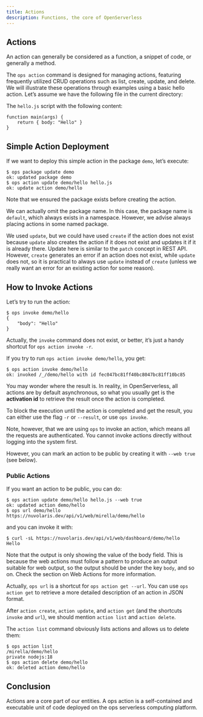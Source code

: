 ```yaml
---
title: Actions
description: Functions, the core of OpenServerless
---
```

## Actions

An action can generally be considered as a function, a snippet of code,
or generally a method.

The `ops action` command is designed for managing actions, featuring
frequently utilized CRUD operations such as list, create, update, and
delete. We will illustrate these operations through examples using a
basic hello action. Let’s assume we have the following file in the
current directory:

The `hello.js` script with the following content:

    function main(args) {
        return { body: "Hello" }
    }

## Simple Action Deployment

If we want to deploy this simple action in the package `demo`, let’s
execute:

    $ ops package update demo
    ok: updated package demo
    $ ops action update demo/hello hello.js
    ok: update action demo/hello

Note that we ensured the package exists before creating the action.

We can actually omit the package name. In this case, the package name is
`default`, which always exists in a namespace. However, we advise always
placing actions in some named package.

We used `update`, but we could have used `create` if the action does not
exist because `update` also creates the action if it does not exist and
updates it if it is already there. Update here is similar to the `patch`
concept in REST API. However, `create` generates an error if an action
does not exist, while `update` does not, so it is practical to always
use `update` instead of `create` (unless we really want an error for an
existing action for some reason).

## How to Invoke Actions

Let’s try to run the action:

    $ ops invoke demo/hello
    {
        "body": "Hello"
    }

Actually, the `invoke` command does not exist, or better, it’s just a
handy shortcut for `ops action invoke -r`.

If you try to run `ops action invoke demo/hello`, you get:

    $ ops action invoke demo/hello
    ok: invoked /_/demo/hello with id fec047bc81ff40bc8047bc81ff10bc85

You may wonder where the result is. In reality, in OpenServerless, all
actions are by default asynchronous, so what you usually get is the
**activation id** to retrieve the result once the action is completed.

To block the execution until the action is completed and get the result,
you can either use the flag `-r` or `--result`, or use `ops invoke`.

Note, however, that we are using `ops` to invoke an action, which means
all the requests are authenticated. You cannot invoke actions directly
without logging into the system first.

However, you can mark an action to be public by creating it with
`--web true` (see below).

### Public Actions

If you want an action to be public, you can do:

    $ ops action update demo/hello hello.js --web true
    ok: updated action demo/hello
    $ ops url demo/hello
    https://nuvolaris.dev/api/v1/web/mirella/demo/hello

and you can invoke it with:

    $ curl -sL https://nuvolaris.dev/api/v1/web/dashboard/demo/hello
    Hello

Note that the output is only showing the value of the body field. This
is because the web actions must follow a pattern to produce an output
suitable for web output, so the output should be under the key `body`,
and so on. Check the section on Web Actions for more information.

Actually, `ops url` is a shortcut for `ops action get --url`. You can
use `ops action get` to retrieve a more detailed description of an
action in JSON format.

After `action create`, `action update`, and `action get` (and the
shortcuts `invoke` and `url`), we should mention `action list` and
`action delete`.

The `action list` command obviously lists actions and allows us to
delete them:

    $ ops action list
    /mirella/demo/hello                                                  private nodejs:18
    $ ops action delete demo/hello
    ok: deleted action demo/hello

## Conclusion

Actions are a core part of our entities. A ops action is a
self-contained and executable unit of code deployed on the ops
serverless computing platform.
